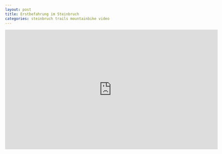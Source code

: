```yaml
---
layout: post
title: Erstbefahrung im Steinbruch
categories: steinbruch trails mountainbike video
---
```


<div class="elastic-iframe"><iframe src="http://player.vimeo.com/video/65514869?title=0&amp;byline=0&amp;portrait=0" width="700" height="394" frameborder="0" webkitAllowFullScreen="webkitAllowFullScreen" allowFullScreen="allowFullScreen">&nbsp;</iframe></div>


